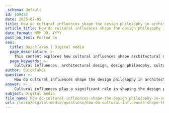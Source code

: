 ```yaml
---
_schema: default
id: 169433
date: 2025-02-05
title: How do cultural influences shape the design philosophy in architectural design?
article_title: How do cultural influences shape the design philosophy in architectural design?
date_format: MMM DD, YYYY
post_on_text: Posted on
seo:
  title: QuickTakes | Digital media
  page_description: >-
    This content explores how cultural influences shape architectural design, highlighting aspects such as identity reflection, collective identity, political context, connection to nature, aesthetic principles, and functionality.
  page_keywords: >-
    cultural influences, architectural design, design philosophy, cultural identity, collective memory, political ideologies, nature connection, aesthetic principles, adaptability, functionality
author: QuickTakes
question: >-
    How do cultural influences shape the design philosophy in architectural design?
answer: >-
    Cultural influences play a significant role in shaping the design philosophy in architectural design. These influences manifest in various ways, reflecting the values, traditions, and practices of different communities. Here are several key aspects of how cultural factors impact architectural design:\n\n1. **Reflection of Identity**: Architectural designs often serve as a representation of the cultural identity of a community. For instance, buildings such as community centers may incorporate traditional materials and design elements that resonate with the heritage of specific cultural groups. This approach not only fosters a sense of belonging but also helps preserve cultural narratives and practices.\n\n2. **Cultural Representations and Collective Identity**: The shared experiences and histories of communities influence their perceptions and interactions with the built environment. For example, marginalized groups may express their collective memory and cultural revival through architectural choices, which can contribute to a stronger sense of belonging and identity within their spaces.\n\n3. **Political and Ideological Contexts**: The political environment in which architecture is created often reflects collective ideologies and movements. Architectural styles can be influenced by political goals, as seen in examples like socialist realism in Warsaw, where the architecture embodies the values and aspirations of the regime. This highlights the importance of understanding architecture as a product of its social and political context.\n\n4. **Connection to Nature**: Many cultures emphasize a strong relationship with the surrounding environment, which is often reflected in architectural design. For instance, traditional Japanese architecture integrates indoor and outdoor spaces, promoting harmony with nature. Modern architecture continues this trend by incorporating large windows and open layouts that enhance natural light and views of the outdoors.\n\n5. **Aesthetic Principles**: Cultural philosophies, such as the Japanese concept of "wabi-sabi," which appreciates the beauty of imperfection and transience, influence modern architectural design. This aesthetic can be seen in the choice of materials and finishes that highlight natural textures and imperfections, creating a more organic and authentic feel in the built environment.\n\n6. **Adaptability and Functionality**: Cultural practices often dictate how spaces are used and organized. For example, traditional Japanese homes utilize tatami mats and sliding doors to create flexible spaces. Modern architecture has adopted similar principles, allowing for adaptable spaces that can serve multiple functions, reflecting the diverse needs of the community.\n\nIn summary, cultural influences are integral to architectural design, shaping not only the aesthetics and functionality of buildings but also their symbolic meanings. By understanding these cultural factors, architects can create spaces that resonate with the identities and values of the communities they serve, ultimately enhancing the social and cultural fabric of the environment.
subject: Digital media
file_name: how-do-cultural-influences-shape-the-design-philosophy-in-architectural-design.md
url: /learn/digital-media/questions/how-do-cultural-influences-shape-the-design-philosophy-in-architectural-design
---
```


&nbsp;